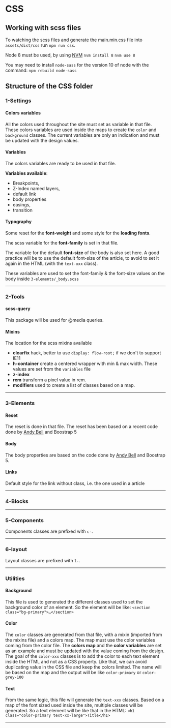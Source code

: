 # CSS

## Working with scss files

To watching the scss files and generate the main.min.css file into `assets/dist/css` run `npm run css`.

Node 8 must be used, by using [NVM](https://github.com/nvm-sh/nvm/blob/master/README.md)
`nvm install 8`
`nvm use 8`

You may need to install `node-sass` for the version 10 of node with the command:
`npm rebuild node-sass`

## Structure of the CSS folder

### 1-Settings

#### Colors variables

All the colors used throughout the site must set as variable in that file.
These colors variables are used inside the maps to create the `color` and `background` classes.
The current variables are only an indication and must be updated with the design values.

#### Variables

The colors variables are ready to be used in that file.

**Variables available**:

- Breakpoints,
- Z-Index named layers,
- default link
- body properties
- easings,
- transition

#### Typography

Some reset for the **font-weight** and some style for the **loading fonts**.

The scss variable for the **font-family** is set in that file.

The variable for the default **font-size** of the body is also set here.
A good practice will be to use the default font-size of the article, to avoid to set it again in the HTML (with the `text-xxx` class).

These variables are used to set the font-family & the font-size values on the body inside `3-elements/_body.scss`

---

### 2-Tools

#### scss-query

This package will be used for @media queries.

#### Mixins

The location for the scss mixins available

- **clearfix** hack, better to use `display: flow-root;` if we don't to support IE11
- **h-container** create a centered wrapper with min & max width.
  These values are set from the `variables` file
- **z-index**
- **rem** transform a pixel value in rem.
- **modifiers** used to create a list of classes based on a map.

---

### 3-Elements

#### Reset

The reset is done in that file.
The reset has been based on a recent code done by [Andy Bell](https://dev.to/hankchizljaw/a-modern-css-reset-6p3) and Boostrap 5

#### Body

The body properties are based on the code done by [Andy Bell](https://dev.to/hankchizljaw/a-modern-css-reset-6p3) and Boostrap 5.

#### Links

Default style for the link without class, i.e. the one used in a article

---

### 4-Blocks

---

### 5-Components

Components classes are prefixed with `c-`.

---

### 6-layout

Layout classes are prefixed with `l-`.

---

### Utilities

#### Background

This file is used to generated the different classes used to set the background color of an element.
So the element will be like:
`<section class="bg-primary">…</section>`

#### Color

The `color` classes are generated from that file, with a mixin (imported from the mixins file) and a colors map.
The map must use the color variables coming from the color file.
The **colors map** and the **color variables** are set as an example and must be updated with the value coming from the design.
The goal of the `color-xxx` classes is to add the color to each text element inside the HTML and not as a CSS property. Like that, we can avoid duplicating value in the CSS file and keep the colors limited.
The name will be based on the map and the output will be like `color-primary` or `color-grey-100`

#### Text

From the same logic, this file will generate the `text-xxx` classes.
Based on a map of the font sized used inside the site, multiple classes will be generated.
So a text element will be like that in the HTML:
`<h1 class="color-primary text-xx-large">Title</h1>`

---
